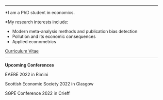 ---



*I am a PhD student in economics.

*My research interests include:

- Modern meta-analysis methods and publication bias detection
- Pollution and its economic consequences
- Applied econometrics

<p><a href="/assets/images/CV_AH_2021.pdf">Curriculum Vitae</a></p>



----

<strong>Upcoming Conferences</strong>

EAERE 2022 in Rimini

Scottish Economic Society 2022 in Glasgow

SGPE Conference 2022 in Crieff
